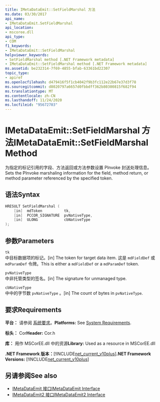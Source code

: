 ```yaml
---
title: IMetaDataEmit::SetFieldMarshal 方法
ms.date: 03/30/2017
api_name:
- IMetaDataEmit.SetFieldMarshal
api_location:
- mscoree.dll
api_type:
- COM
f1_keywords:
- IMetaDataEmit::SetFieldMarshal
helpviewer_keywords:
- SetFieldMarshal method [.NET Framework metadata]
- IMetaDataEmit::SetFieldMarshal method [.NET Framework metadata]
ms.assetid: be232314-7f69-4855-bfab-63361bd22307
topic_type:
- apiref
ms.openlocfilehash: d479416f5f1cb4042f9b3fc112e22b67e37d3f78
ms.sourcegitcommit: d8020797a6657d0fbbdff362b80300815f682f94
ms.translationtype: MT
ms.contentlocale: zh-CN
ms.lasthandoff: 11/24/2020
ms.locfileid: "95672703"
---
```

# <a name="imetadataemitsetfieldmarshal-method"></a><span data-ttu-id="ac529-102">IMetaDataEmit::SetFieldMarshal 方法</span><span class="sxs-lookup"><span data-stu-id="ac529-102">IMetaDataEmit::SetFieldMarshal Method</span></span>

<span data-ttu-id="ac529-103">为指定的标记引用的字段、方法返回或方法参数设置 PInvoke 封送处理信息。</span><span class="sxs-lookup"><span data-stu-id="ac529-103">Sets the PInvoke marshaling information for the field, method return, or method parameter referenced by the specified token.</span></span>  
  
## <a name="syntax"></a><span data-ttu-id="ac529-104">语法</span><span class="sxs-lookup"><span data-stu-id="ac529-104">Syntax</span></span>  
  
```cpp  
HRESULT SetFieldMarshal (  
    [in]  mdToken          tk,
    [in]  PCCOR_SIGNATURE  pvNativeType,
    [in]  ULONG            cbNativeType
);  
```  
  
## <a name="parameters"></a><span data-ttu-id="ac529-105">参数</span><span class="sxs-lookup"><span data-stu-id="ac529-105">Parameters</span></span>  

 `tk`  
 <span data-ttu-id="ac529-106">中目标数据项的标记。</span><span class="sxs-lookup"><span data-stu-id="ac529-106">[in] The token for target data item.</span></span> <span data-ttu-id="ac529-107">这是 `mdFieldDef` 或 `mdParamDef` 令牌。</span><span class="sxs-lookup"><span data-stu-id="ac529-107">This is either a `mdFieldDef` or a `mdParamDef` token.</span></span>  
  
 `pvNativeType`  
 <span data-ttu-id="ac529-108">中非托管类型的签名。</span><span class="sxs-lookup"><span data-stu-id="ac529-108">[in] The signature for unmanaged type.</span></span>  
  
 `cbNativeType`  
 <span data-ttu-id="ac529-109">中中的字节数 `pvNativeType` 。</span><span class="sxs-lookup"><span data-stu-id="ac529-109">[in] The count of bytes in `pvNativeType`.</span></span>  
  
## <a name="requirements"></a><span data-ttu-id="ac529-110">要求</span><span class="sxs-lookup"><span data-stu-id="ac529-110">Requirements</span></span>  

 <span data-ttu-id="ac529-111">**平台：** 请参阅 [系统要求](../../get-started/system-requirements.md)。</span><span class="sxs-lookup"><span data-stu-id="ac529-111">**Platforms:** See [System Requirements](../../get-started/system-requirements.md).</span></span>  
  
 <span data-ttu-id="ac529-112">**标头：** Cor</span><span class="sxs-lookup"><span data-stu-id="ac529-112">**Header:** Cor.h</span></span>  
  
 <span data-ttu-id="ac529-113">**库：** 用作 MSCorEE.dll 中的资源</span><span class="sxs-lookup"><span data-stu-id="ac529-113">**Library:** Used as a resource in MSCorEE.dll</span></span>  
  
 <span data-ttu-id="ac529-114">**.NET Framework 版本：**[!INCLUDE[net_current_v10plus](../../../../includes/net-current-v10plus-md.md)]</span><span class="sxs-lookup"><span data-stu-id="ac529-114">**.NET Framework Versions:** [!INCLUDE[net_current_v10plus](../../../../includes/net-current-v10plus-md.md)]</span></span>  
  
## <a name="see-also"></a><span data-ttu-id="ac529-115">另请参阅</span><span class="sxs-lookup"><span data-stu-id="ac529-115">See also</span></span>

- [<span data-ttu-id="ac529-116">IMetaDataEmit 接口</span><span class="sxs-lookup"><span data-stu-id="ac529-116">IMetaDataEmit Interface</span></span>](imetadataemit-interface.md)
- [<span data-ttu-id="ac529-117">IMetaDataEmit2 接口</span><span class="sxs-lookup"><span data-stu-id="ac529-117">IMetaDataEmit2 Interface</span></span>](imetadataemit2-interface.md)
